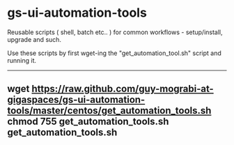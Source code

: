 gs-ui-automation-tools
======================

Reusable scripts ( shell, batch etc.. ) for common workflows - setup/install, upgrade and such.

Use these scripts by first wget-ing the "get_automation_tool.sh" script and running it.

---
wget https://raw.github.com/guy-mograbi-at-gigaspaces/gs-ui-automation-tools/master/centos/get_automation_tools.sh
chmod 755 get_automation_tools.sh
get_automation_tools.sh
---
